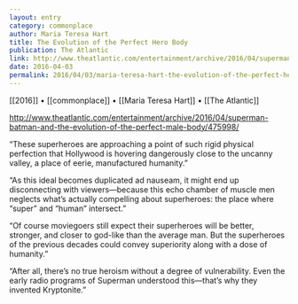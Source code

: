 ```yaml
---
layout: entry
category: commonplace
author: Maria Teresa Hart
title: The Evolution of the Perfect Hero Body
publication: The Atlantic
link: http://www.theatlantic.com/entertainment/archive/2016/04/superman-batman-and-the-evolution-of-the-perfect-male-body/475998/
date: 2016-04-03
permalink: 2016/04/03/maria-teresa-hart-the-evolution-of-the-perfect-hero-body
---
```


[[2016]] • [[commonplace]] • [[Maria Teresa Hart]] • [[The Atlantic]]

http://www.theatlantic.com/entertainment/archive/2016/04/superman-batman-and-the-evolution-of-the-perfect-male-body/475998/

“These superheroes are approaching a point of such rigid physical perfection that Hollywood is hovering dangerously close to the uncanny valley, a place of eerie, manufactured humanity.”

“As this ideal becomes duplicated ad nauseam, it might end up disconnecting with viewers—because this echo chamber of muscle men neglects what’s actually compelling about superheroes: the place where “super” and “human” intersect.”

“Of course moviegoers still expect their superheroes will be better, stronger, and closer to god-like than the average man. But the superheroes of the previous decades could convey superiority along with a dose of humanity.”

“After all, there’s no true heroism without a degree of vulnerability. Even the early radio programs of Superman understood this—that’s why they invented Kryptonite.”